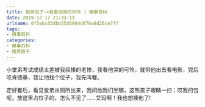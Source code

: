 ```yaml
---
title: 搞笑段子->我看他哭的可怜 | 糗事百科
date: 2019-12-17 21:33:13
urlname: 0f5ebc03dbb55d6904d876a8d26ce7ff
tags: 
- 糗事百科
categories:
- 糗事百科
- 搞笑段子
---
```

小堂弟考试成绩太差被我叔揍的老惨，我看他哭的可怜，就带他出去看电影，完后吃肯德基，我让他找个位子，我先叫餐。

定好餐后，看见堂弟从厕所出来，我问他我们坐哪，这熊孩子眼睛一扫：哎我的包呢，放这里占位子的，怎么不见了……艾玛啊！我也想揍他了!


